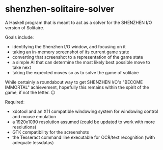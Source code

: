 # shenzhen-solitaire-solver

A Haskell program that is meant to act as a solver for the SHENZHEN I/O version of 
Solitaire. 

Goals include:
- identifying the Shenzhen I/O window, and focusing on it
- taking an in-memory screenshot of its current game state
- converting that screenshot to a representation of the game state
- a simple AI that can determine the most likely best possible move to take next
- taking the expected moves so as to solve the game of solitaire

While certainly a roundabout way to get SHENZHEN I/O's "BECOME IMMORTAL" achievement, hopefully
this remains within the spirit of the game, if not the letter. 😛

Required:
- xdotool and an X11 compatible windowing system for windowing control and mouse emulation
- a 1920x1090 resolution assumed (could be updated to work with more resolutions)
- GTK compatibility for the screenshots
- the Tesseract command line executable for OCR/text recognition (with adequate tessdatas)

